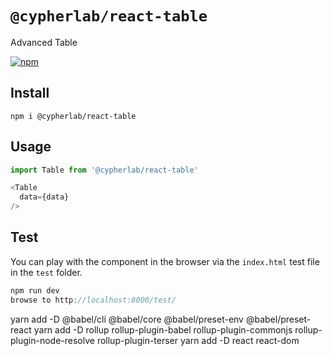 # `@cypherlab/react-table`


Advanced Table 

<a href="https://www.npmjs.com/package/@cypherlab/react-table">
  <img alt="npm" src="https://img.shields.io/npm/v/@cypherlab/react-table">
</a>

## Install
```
npm i @cypherlab/react-table

```


## Usage

```js
import Table from '@cypherlab/react-table'

<Table
  data={data}
/>
```


## Test 

You can play with the component in the browser via the `index.html` test file in the `test` folder.

```js
npm run dev
browse to http://localhost:8000/test/
```

yarn add -D @babel/cli @babel/core @babel/preset-env @babel/preset-react
yarn add -D rollup rollup-plugin-babel rollup-plugin-commonjs rollup-plugin-node-resolve rollup-plugin-terser
yarn add -D react react-dom